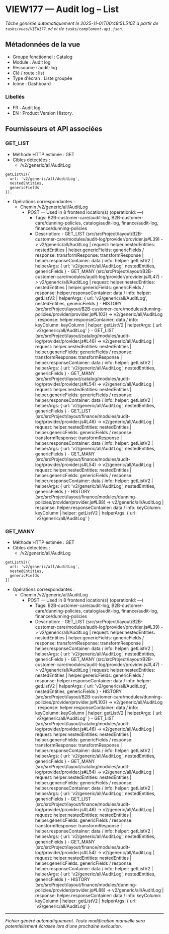 # VIEW177 — Audit log – List

_Tâche générée automatiquement le 2025-11-01T00:49:51.510Z à partir de `tasks/vues/VIEW177.md` et de `tasks/complement-api.json`._

## Métadonnées de la vue

- Groupe fonctionnel : Catalog
- Module : Audit log
- Ressource : audit-log
- Clé / route : list
- Type d'écran : Liste groupée
- Icône : Dashboard

### Libellés
- FR : Audit log.
- EN : Product Version History.

## Fournisseurs et API associées

### GET_LIST

- Méthode HTTP estimée : GET
- Cibles détectées :
  - /v2/generic/all/AuditLog

```text
getListV2({
  url: 'v2/generic/all/AuditLog',
  nestedEntities,
  genericFields
}).
```

- Opérations correspondantes :
  - Chemin /v2/generic/all/AuditLog
    - POST — Used in 8 frontend location(s) (operationId: —)
      - Tags: B2B-customer-care/audit-log, B2B-customer-care/dunning-policies, catalog/audit-log, finance/audit-log, finance/dunning-policies
      - Description: - GET_LIST (src/srcProject/layout/B2B-customer-care/modules/audit-log/provider/provider.js#L39) -> v2/generic/all/AuditLog | request: helper.nestedEntities: nestedEntities | helper.genericFields: genericFields / response: transformResponse: transformResponse | helper.responseContainer: data / info: helper: getListV2 | helperArgs: { url: 'v2/generic/all/AuditLog', nestedEntities, genericFields } - GET_MANY (src/srcProject/layout/B2B-customer-care/modules/audit-log/provider/provider.js#L47) -> v2/generic/all/AuditLog | request: helper.nestedEntities: nestedEntities | helper.genericFields: genericFields / response: helper.responseContainer: data / info: helper: getListV2 | helperArgs: { url: 'v2/generic/all/AuditLog', nestedEntities, genericFields } - HISTORY (src/srcProject/layout/B2B-customer-care/modules/dunning-policies/provider/provider.js#L103) -> v2/generic/all/AuditLog | response: helper.responseContainer: data / info: keyColumn: keyColumn | helper: getListV2 | helperArgs: { url: 'v2/generic/all/AuditLog' } - GET_LIST (src/srcProject/layout/catalog/modules/audit-log/provider/provider.js#L46) -> v2/generic/all/AuditLog | request: helper.nestedEntities: nestedEntities | helper.genericFields: genericFields / response: transformResponse: transformResponse | helper.responseContainer: data / info: helper: getListV2 | helperArgs: { url: 'v2/generic/all/AuditLog', nestedEntities, genericFields } - GET_MANY (src/srcProject/layout/catalog/modules/audit-log/provider/provider.js#L54) -> v2/generic/all/AuditLog | request: helper.nestedEntities: nestedEntities | helper.genericFields: genericFields / response: helper.responseContainer: data / info: helper: getListV2 | helperArgs: { url: 'v2/generic/all/AuditLog', nestedEntities, genericFields } - GET_LIST (src/srcProject/layout/finance/modules/audit-log/provider/provider.js#L46) -> v2/generic/all/AuditLog | request: helper.nestedEntities: nestedEntities | helper.genericFields: genericFields / response: transformResponse: transformResponse | helper.responseContainer: data / info: helper: getListV2 | helperArgs: { url: 'v2/generic/all/AuditLog', nestedEntities, genericFields } - GET_MANY (src/srcProject/layout/finance/modules/audit-log/provider/provider.js#L54) -> v2/generic/all/AuditLog | request: helper.nestedEntities: nestedEntities | helper.genericFields: genericFields / response: helper.responseContainer: data / info: helper: getListV2 | helperArgs: { url: 'v2/generic/all/AuditLog', nestedEntities, genericFields } - HISTORY (src/srcProject/layout/finance/modules/dunning-policies/provider/provider.js#L88) -> v2/generic/all/AuditLog | response: helper.responseContainer: data / info: keyColumn: keyColumn | helper: getListV2 | helperArgs: { url: 'v2/generic/all/AuditLog' }

### GET_MANY

- Méthode HTTP estimée : GET
- Cibles détectées :
  - /v2/generic/all/AuditLog

```text
getListV2({
  url: 'v2/generic/all/AuditLog',
  nestedEntities,
  genericFields
}).
```

- Opérations correspondantes :
  - Chemin /v2/generic/all/AuditLog
    - POST — Used in 8 frontend location(s) (operationId: —)
      - Tags: B2B-customer-care/audit-log, B2B-customer-care/dunning-policies, catalog/audit-log, finance/audit-log, finance/dunning-policies
      - Description: - GET_LIST (src/srcProject/layout/B2B-customer-care/modules/audit-log/provider/provider.js#L39) -> v2/generic/all/AuditLog | request: helper.nestedEntities: nestedEntities | helper.genericFields: genericFields / response: transformResponse: transformResponse | helper.responseContainer: data / info: helper: getListV2 | helperArgs: { url: 'v2/generic/all/AuditLog', nestedEntities, genericFields } - GET_MANY (src/srcProject/layout/B2B-customer-care/modules/audit-log/provider/provider.js#L47) -> v2/generic/all/AuditLog | request: helper.nestedEntities: nestedEntities | helper.genericFields: genericFields / response: helper.responseContainer: data / info: helper: getListV2 | helperArgs: { url: 'v2/generic/all/AuditLog', nestedEntities, genericFields } - HISTORY (src/srcProject/layout/B2B-customer-care/modules/dunning-policies/provider/provider.js#L103) -> v2/generic/all/AuditLog | response: helper.responseContainer: data / info: keyColumn: keyColumn | helper: getListV2 | helperArgs: { url: 'v2/generic/all/AuditLog' } - GET_LIST (src/srcProject/layout/catalog/modules/audit-log/provider/provider.js#L46) -> v2/generic/all/AuditLog | request: helper.nestedEntities: nestedEntities | helper.genericFields: genericFields / response: transformResponse: transformResponse | helper.responseContainer: data / info: helper: getListV2 | helperArgs: { url: 'v2/generic/all/AuditLog', nestedEntities, genericFields } - GET_MANY (src/srcProject/layout/catalog/modules/audit-log/provider/provider.js#L54) -> v2/generic/all/AuditLog | request: helper.nestedEntities: nestedEntities | helper.genericFields: genericFields / response: helper.responseContainer: data / info: helper: getListV2 | helperArgs: { url: 'v2/generic/all/AuditLog', nestedEntities, genericFields } - GET_LIST (src/srcProject/layout/finance/modules/audit-log/provider/provider.js#L46) -> v2/generic/all/AuditLog | request: helper.nestedEntities: nestedEntities | helper.genericFields: genericFields / response: transformResponse: transformResponse | helper.responseContainer: data / info: helper: getListV2 | helperArgs: { url: 'v2/generic/all/AuditLog', nestedEntities, genericFields } - GET_MANY (src/srcProject/layout/finance/modules/audit-log/provider/provider.js#L54) -> v2/generic/all/AuditLog | request: helper.nestedEntities: nestedEntities | helper.genericFields: genericFields / response: helper.responseContainer: data / info: helper: getListV2 | helperArgs: { url: 'v2/generic/all/AuditLog', nestedEntities, genericFields } - HISTORY (src/srcProject/layout/finance/modules/dunning-policies/provider/provider.js#L88) -> v2/generic/all/AuditLog | response: helper.responseContainer: data / info: keyColumn: keyColumn | helper: getListV2 | helperArgs: { url: 'v2/generic/all/AuditLog' }

---

_Fichier généré automatiquement. Toute modification manuelle sera potentiellement écrasée lors d'une prochaine exécution._

